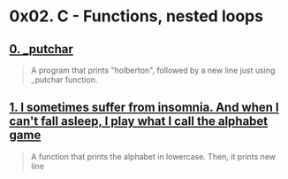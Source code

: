 # 0x02. C - Functions, nested loops

## [0. _putchar](./0-holberton.c)

> A program that prints "holberton", followed by a new line just using _putchar
> function.

## [1. I sometimes suffer from insomnia. And when I can't fall asleep, I play what I call the alphabet game](./1-alphabet.c)

> A function that prints the alphabet in lowercase. Then, it prints new line

